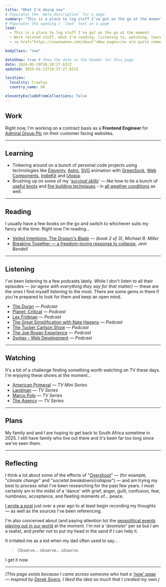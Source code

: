 ```yaml
---
title: "What I'm doing now"
# Populates the `meta description` for a page
summary: "This is a place to log stuff I've got on the go at the moment. Work related stuff, what I'm reading, listening to, watching, learning, planning, and reflecting on."
# Populates the opening / `lead` text on a page
lead:
  - This is a place to log stuff I've got on the go at the moment.
  - Work related stuff, what I'm reading, listening to, watching, learning, planning, and reflecting on.
  - <a href="https://nownownow.com/about">Now pages</a> are quite common these days. Maybe make one for yourself!

bodyClass: "now"

dateShow: true # Show the date in the header for this page
date: 2024-03-29T16:10:27.631Z
updated: 2025-01-12T18:37:27.631Z

location:
  locality: Crawley
  country_name: UK

eleventyExcludeFromCollections: false
---
```


## Work

Right now, I'm working on a contract basis as a **Frontend Engineer** for [Admiral Group Plc](https://www.admiralgroup.co.uk/) on their customer facing websites.

---

## Learning

* Tinkering around on a bunch of personal code projects using technologies like [Eleventy](https://www.11ty.io/), [Astro](https://astro.build/), [SVG](https://developer.mozilla.org/en-US/docs/Web/SVG) animation with [GreenSock](https://greensock.com/), [Web Components](https://developer.mozilla.org/en-US/docs/Web/Web_Components), [IndieKit](https://getindiekit.com/) and [Utopia](https://utopia.fyi/).
* Brushing up on some of my '*[survival skills](https://youtu.be/BFheNvvJGoQ)*' &mdash; like how to tie a bunch of [useful knots](https://youtu.be/kA48yzKYp3Q) and [fire building techniques](https://youtu.be/7v4twfXG2uY) - in [all weather conditions](https://youtu.be/QiYlEyvDbco) as well.

---

## Reading

I usually have a few books on the go and switch to whichever suits my fancy at the time. Right now I'm reading&hellip;

* [Veiled Intentions: The Dragon's Blade](https://www.michaelrmiller.co.uk/veiledintentions) &mdash; *(book 2 of 3)*, *Michael R. Miller*
* [Breaking Together &mdash; a freedom-loving response to collapse](https://jembendell.com/2023/04/08/breaking-together-a-freedom-loving-response-to-collapse/), *Jem Bendell*

---

## Listening

I've been listening to a few podcasts lately. While I don't listen to all their episodes &mdash; *(or agree with everything they say for that matter)* &mdash; these are the ones I find myself listening to the most. There are some gems in there if you're prepared to look for them and keep an open mind.

* [The Duran](https://open.spotify.com/show/5DgkWsC3YjoyGBV03CFWnk?si=c62004134bbf40ed) &mdash; *Podcast*
* [Planet: Critical](https://open.spotify.com/show/5zGRjKWThT6H18isBlVEY8?si=82195fb522014341) &mdash; *Podcast*
* [Lex Fridman](https://open.spotify.com/show/2MAi0BvDc6GTFvKFPXnkCL?si=cd92a945226b4603) &mdash; *Podcast*
* [The Great Simplification with Nate Hagens](https://open.spotify.com/show/0ZFJIjuJwh3XeMqrguiXNR?si=21485f0d963344fe) &mdash; *Podcast*
* [The Tucker Carlson Show](https://open.spotify.com/show/5L2ON33kXa2b7laBpCAgOI?si=57a7d5076ed84767) &mdash; *Podcast*
* [The Joe Rogan Experience](https://open.spotify.com/show/4rOoJ6Egrf8K2IrywzwOMk?si=88ef8bd8716a40f7) &mdash; *Podcast*
* [Syntax - Web Development](https://open.spotify.com/show/4kYCRYJ3yK5DQbP5tbfZby?si=d8355dd847824464) &mdash; *Podcast*

---

## Watching

It's a bit of a challenge finding something worth watching on TV these days. I'm enjoying these shows at the moment&hellip;

* [American Primeval](https://www.imdb.com/title/tt24069848/) &mdash; *TV Mini Series*
* [Landman](https://www.imdb.com/title/tt14186672/) &mdash; *TV Series*
* [Marco Polo](https://www.imdb.com/title/tt2189461/) &mdash; *TV Series*
* [The Agency](https://www.imdb.com/title/tt26656917/) &mdash; *TV Series*

---

## Plans

My family and and I are hoping to get back to South Africa sometime in 2025. I still have family who live out there and it's been far too long since we've seen them.

---

## Reflecting

I think a lot about some of the effects of "[Overshoot](https://howtosavetheworld.ca/2021/09/21/overshoot-where-we-stand-now-guest-post-by-michael-dowd/)" &mdash; (for example, "*climate change*" and "*societal breakdown/collapse*") &mdash; and am trying my best to process what I've been researching for the past few years. I most certainly am in the midst of a 'dance' with grief, anger, guilt, confusion, fear, numbness, acceptance, and fleeting moments of&hellip; peace.

[I wrote a post](/writing/2023-05-31/the-climate-crisis-what-to-make-of-it) just over a year ago to at least begin recording my thoughts &mdash; as well as the sources I've been referencing.

I'm also concerned about (and paying attention to) the [geopolitical events playing out in our world](https://theduran.com/orwells-warning-the-insidious-nature-of-political-language-the-cargo-cult-of-woke-christian-parenti-doublespeak-doublethink-history-has-stopped-party-is-always-right/) at the moment. I'm not a '*doomster*' per se but I am a realist, and prefer not to put my head in the sand if I can help it.

It irritated me as a kid when my dad often used to say...

> Observe... observe... observe.

I get it now.

---

<footer>
  <em>(This page exists because I came across someone who had a <a href="https://nownownow.com/about">'now' page</a> &mdash; inspired by <a href="https://sivers.org/now">Derek Sivers</a>. I liked the idea so much that I created my own.)</em>
</footer>
